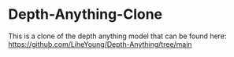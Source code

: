 # Depth-Anything-Clone
This is a clone of the depth anything model that can be found here: https://github.com/LiheYoung/Depth-Anything/tree/main 
